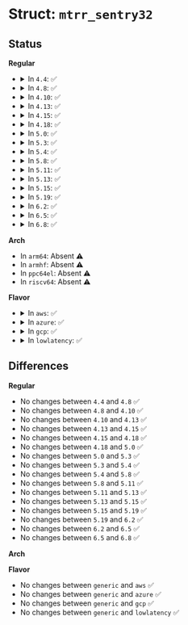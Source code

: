 # Struct: <code>mtrr_sentry32</code>

## Status
<b>Regular</b>
<ul>
<li>
<details>
<summary>In <code>4.4</code>: ✅</summary>

```c
struct mtrr_sentry32 {
    compat_ulong_t base;
    compat_uint_t size;
    compat_uint_t type;
};
```
</details>
</li>
<li>
<details>
<summary>In <code>4.8</code>: ✅</summary>

```c
struct mtrr_sentry32 {
    compat_ulong_t base;
    compat_uint_t size;
    compat_uint_t type;
};
```
</details>
</li>
<li>
<details>
<summary>In <code>4.10</code>: ✅</summary>

```c
struct mtrr_sentry32 {
    compat_ulong_t base;
    compat_uint_t size;
    compat_uint_t type;
};
```
</details>
</li>
<li>
<details>
<summary>In <code>4.13</code>: ✅</summary>

```c
struct mtrr_sentry32 {
    compat_ulong_t base;
    compat_uint_t size;
    compat_uint_t type;
};
```
</details>
</li>
<li>
<details>
<summary>In <code>4.15</code>: ✅</summary>

```c
struct mtrr_sentry32 {
    compat_ulong_t base;
    compat_uint_t size;
    compat_uint_t type;
};
```
</details>
</li>
<li>
<details>
<summary>In <code>4.18</code>: ✅</summary>

```c
struct mtrr_sentry32 {
    compat_ulong_t base;
    compat_uint_t size;
    compat_uint_t type;
};
```
</details>
</li>
<li>
<details>
<summary>In <code>5.0</code>: ✅</summary>

```c
struct mtrr_sentry32 {
    compat_ulong_t base;
    compat_uint_t size;
    compat_uint_t type;
};
```
</details>
</li>
<li>
<details>
<summary>In <code>5.3</code>: ✅</summary>

```c
struct mtrr_sentry32 {
    compat_ulong_t base;
    compat_uint_t size;
    compat_uint_t type;
};
```
</details>
</li>
<li>
<details>
<summary>In <code>5.4</code>: ✅</summary>

```c
struct mtrr_sentry32 {
    compat_ulong_t base;
    compat_uint_t size;
    compat_uint_t type;
};
```
</details>
</li>
<li>
<details>
<summary>In <code>5.8</code>: ✅</summary>

```c
struct mtrr_sentry32 {
    compat_ulong_t base;
    compat_uint_t size;
    compat_uint_t type;
};
```
</details>
</li>
<li>
<details>
<summary>In <code>5.11</code>: ✅</summary>

```c
struct mtrr_sentry32 {
    compat_ulong_t base;
    compat_uint_t size;
    compat_uint_t type;
};
```
</details>
</li>
<li>
<details>
<summary>In <code>5.13</code>: ✅</summary>

```c
struct mtrr_sentry32 {
    compat_ulong_t base;
    compat_uint_t size;
    compat_uint_t type;
};
```
</details>
</li>
<li>
<details>
<summary>In <code>5.15</code>: ✅</summary>

```c
struct mtrr_sentry32 {
    compat_ulong_t base;
    compat_uint_t size;
    compat_uint_t type;
};
```
</details>
</li>
<li>
<details>
<summary>In <code>5.19</code>: ✅</summary>

```c
struct mtrr_sentry32 {
    compat_ulong_t base;
    compat_uint_t size;
    compat_uint_t type;
};
```
</details>
</li>
<li>
<details>
<summary>In <code>6.2</code>: ✅</summary>

```c
struct mtrr_sentry32 {
    compat_ulong_t base;
    compat_uint_t size;
    compat_uint_t type;
};
```
</details>
</li>
<li>
<details>
<summary>In <code>6.5</code>: ✅</summary>

```c
struct mtrr_sentry32 {
    compat_ulong_t base;
    compat_uint_t size;
    compat_uint_t type;
};
```
</details>
</li>
<li>
<details>
<summary>In <code>6.8</code>: ✅</summary>

```c
struct mtrr_sentry32 {
    compat_ulong_t base;
    compat_uint_t size;
    compat_uint_t type;
};
```
</details>
</li>
</ul>
<b>Arch</b>
<ul>
<li>
In <code>arm64</code>: Absent ⚠️
</li>
<li>
In <code>armhf</code>: Absent ⚠️
</li>
<li>
In <code>ppc64el</code>: Absent ⚠️
</li>
<li>
In <code>riscv64</code>: Absent ⚠️
</li>
</ul>
<b>Flavor</b>
<ul>
<li>
<details>
<summary>In <code>aws</code>: ✅</summary>

```c
struct mtrr_sentry32 {
    compat_ulong_t base;
    compat_uint_t size;
    compat_uint_t type;
};
```
</details>
</li>
<li>
<details>
<summary>In <code>azure</code>: ✅</summary>

```c
struct mtrr_sentry32 {
    compat_ulong_t base;
    compat_uint_t size;
    compat_uint_t type;
};
```
</details>
</li>
<li>
<details>
<summary>In <code>gcp</code>: ✅</summary>

```c
struct mtrr_sentry32 {
    compat_ulong_t base;
    compat_uint_t size;
    compat_uint_t type;
};
```
</details>
</li>
<li>
<details>
<summary>In <code>lowlatency</code>: ✅</summary>

```c
struct mtrr_sentry32 {
    compat_ulong_t base;
    compat_uint_t size;
    compat_uint_t type;
};
```
</details>
</li>
</ul>

## Differences
<b>Regular</b>
<ul>
<li>
No changes between <code>4.4</code> and <code>4.8</code> ✅
</li>
<li>
No changes between <code>4.8</code> and <code>4.10</code> ✅
</li>
<li>
No changes between <code>4.10</code> and <code>4.13</code> ✅
</li>
<li>
No changes between <code>4.13</code> and <code>4.15</code> ✅
</li>
<li>
No changes between <code>4.15</code> and <code>4.18</code> ✅
</li>
<li>
No changes between <code>4.18</code> and <code>5.0</code> ✅
</li>
<li>
No changes between <code>5.0</code> and <code>5.3</code> ✅
</li>
<li>
No changes between <code>5.3</code> and <code>5.4</code> ✅
</li>
<li>
No changes between <code>5.4</code> and <code>5.8</code> ✅
</li>
<li>
No changes between <code>5.8</code> and <code>5.11</code> ✅
</li>
<li>
No changes between <code>5.11</code> and <code>5.13</code> ✅
</li>
<li>
No changes between <code>5.13</code> and <code>5.15</code> ✅
</li>
<li>
No changes between <code>5.15</code> and <code>5.19</code> ✅
</li>
<li>
No changes between <code>5.19</code> and <code>6.2</code> ✅
</li>
<li>
No changes between <code>6.2</code> and <code>6.5</code> ✅
</li>
<li>
No changes between <code>6.5</code> and <code>6.8</code> ✅
</li>
</ul>
<b>Arch</b>
<ul>
</ul>
<b>Flavor</b>
<ul>
<li>
No changes between <code>generic</code> and <code>aws</code> ✅
</li>
<li>
No changes between <code>generic</code> and <code>azure</code> ✅
</li>
<li>
No changes between <code>generic</code> and <code>gcp</code> ✅
</li>
<li>
No changes between <code>generic</code> and <code>lowlatency</code> ✅
</li>
</ul>
